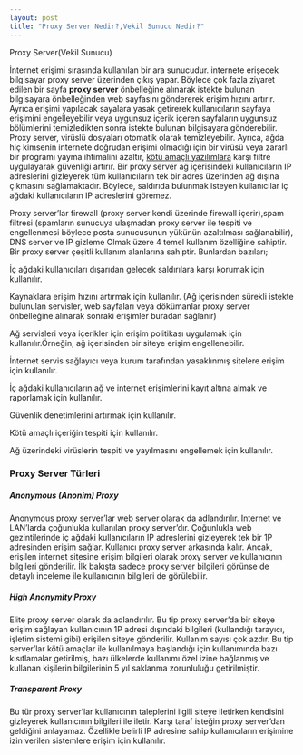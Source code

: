 ```yaml
---
layout: post
title: "Proxy Server Nedir?,Vekil Sunucu Nedir?"
---
```


Proxy Server(Vekil Sunucu)

İnternet erişimi sırasında kullanılan bir ara sunucudur. internete erişecek bilgisayar proxy server üzerinden çıkış yapar. Böylece çok fazla ziyaret edilen bir sayfa **proxy server** önbelleğine alınarak istekte bulunan bilgisayara önbelleğinden web sayfasını göndererek erişim hızını artırır. Ayrıca erişimi yapılacak sayalara yasak getirerek kullanıcıların sayfaya erişimini engelleyebilir veya uygunsuz içerik içeren sayfaların uygunsuz bölümlerini temizledikten sonra istekte bulunan bilgisayara gönderebilir. Proxy server, virüslü dosyaları otomatik olarak temizleyebilir. Ayrıca, ağda hiç kimsenin internete doğrudan erişimi olmadığı için bir virüsü veya zararlı bir programı yayma ihtimalini azaltır, [kötü amaçlı yazılımlara](http://ensarkarabudak.com/siber-guvenlik/kotu-amacli-yazilimlar-turleri/) karşı filtre uygulayarak güvenliği artırır.
Bir proxy server ağ içerisindeki kullanıcıların IP adreslerini gizleyerek tüm kullanıcıların tek bir adres üzerinden ağ dışına çıkmasını sağlamaktadır. Böylece, saldırıda bulunmak isteyen kullanıcılar iç ağdaki kullanıcıların IP adreslerini göremez.

Proxy server’lar firewall (proxy server kendi üzerinde firewall içerir),spam filtresi (spamların sunucuya ulaşmadan proxy server ile tespiti ve engellenmesi böylece posta sunucusunun yükünün azaltılması sağlanabilir), DNS server ve IP gizleme Olmak üzere 4 temel kullanım özelliğine sahiptir.
Bir proxy server çeşitli kullanım alanlarına sahiptir. Bunlardan bazıları;

İç ağdaki kullanıcıları dışarıdan gelecek saldırılara karşı korumak için kullanılır.

Kaynaklara erişim hızını artırmak için kullanılır. (Ağ içerisinden sürekli istekte bulunulan servisler, web sayfaları veya dökümanlar proxy server önbelleğine alınarak sonraki erişimler buradan sağlanır)

Ağ servisleri veya içerikler için erişim politikası uygulamak için kullanılır.Örneğin, ağ içerisinden bir siteye erişim engellenebilir.

İnternet servis sağlayıcı veya kurum tarafından yasaklınmış sitelere erişim için kullanılır.

İç ağdaki kullanıcıların ağ ve internet erişimlerini kayıt altına almak ve raporlamak için kullanılır.

Güvenlik denetimlerini artırmak için kullanılır.

Kötü amaçlı içeriğin tespiti için kullanılır.

Ağ üzerindeki virüslerin tespiti ve yayılmasını engellemek için kullanılır.

### Proxy Server Türleri

##### Anonymous (Anonim) Proxy

Anonymous proxy server’lar web server olarak da adlandırılır. Internet ve LAN’larda çoğunlukla kullanılan proxy server’dır. Çoğunlukla web gezintilerinde iç ağdaki kullanıcıların IP adreslerini gizleyerek tek bir 1P adresinden erişim sağlar. Kullanıcı proxy server arkasında kalır. Ancak, erişilen internet sitesine erişim bilgileri olarak proxy server ve kullanıcının bilgileri gönderilir. İlk bakışta sadece proxy server bilgileri görünse de detaylı inceleme ile kullanıcının bilgileri de görülebilir.

##### High Anonymity Proxy

Elite proxy server olarak da adlandırılır. Bu tip proxy server’da bir siteye erişim sağlayan kullanıcının 1P adresi dışındaki bilgileri (kullandığı tarayıcı, işletim sistemi gibi) erişilen siteye gönderilir. Kullanım sayısı çok azdır. Bu tip server’lar kötü amaçlar ile kullanılmaya başlandığı için kullanımında bazı kısıtlamalar getirilmiş, bazı ülkelerde kullanımı özel izine bağlanmış ve kullanan kişilerin bilgilerinin 5 yıl saklanma zorunluluğu getirilmiştir.

##### Transparent Proxy

Bu tür proxy server’lar kullanıcının taleplerini ilgili siteye iletirken kendisini gizleyerek kullanıcının bilgileri ile iletir. Karşı taraf isteğin proxy server’dan geldiğini anlayamaz. Özellikle belirli IP adresine sahip kullanıcıların erişimine izin verilen sistemlere erişim için kullanılır.